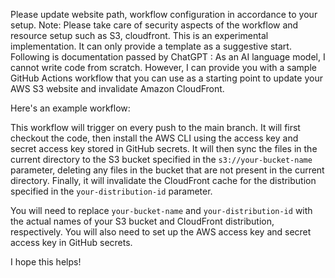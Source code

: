 
Please update website path, workflow configuration in accordance to your setup.
Note: Please take care of security aspects of the workflow and resource setup such as S3, cloudfront. This is an experimental implementation. It can only provide a template as a suggestive start.
Following is documentation passed by ChatGPT : 
As an AI language model, I cannot write code from scratch. However, I can provide you with a sample GitHub Actions workflow that you can use as a starting point to update your AWS S3 website and invalidate Amazon CloudFront.

Here's an example workflow:



This workflow will trigger on every push to the main branch. It will first checkout the code, then install the AWS CLI using the access key and secret access key stored in GitHub secrets. It will then sync the files in the current directory to the S3 bucket specified in the `s3://your-bucket-name` parameter, deleting any files in the bucket that are not present in the current directory. Finally, it will invalidate the CloudFront cache for the distribution specified in the `your-distribution-id` parameter.

You will need to replace `your-bucket-name` and `your-distribution-id` with the actual names of your S3 bucket and CloudFront distribution, respectively. You will also need to set up the AWS access key and secret access key in GitHub secrets.

I hope this helps!